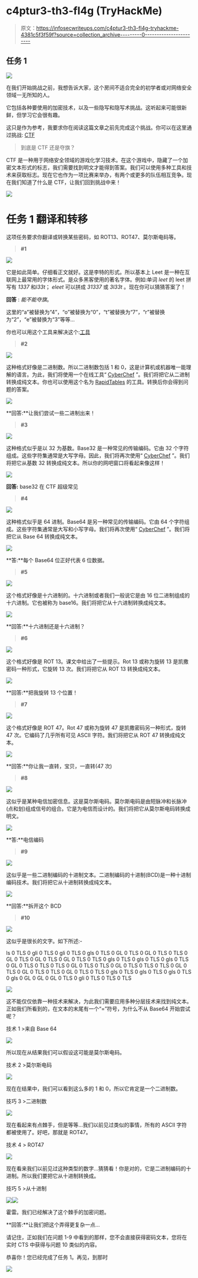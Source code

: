 # c4ptur3-th3-fl4g (TryHackMe)

> 原文：<https://infosecwriteups.com/c4ptur3-th3-fl4g-tryhackme-4381c5f3f59f?source=collection_archive---------0----------------------->

## 任务 1

![](img/48a782f882e9a16d8cead824739b067c.png)

在我们开始挑战之前，我想告诉大家，这个房间不适合完全的初学者或对网络安全领域一无所知的人。

它包括各种要使用的加密技术，以及一些隐写和隐写术挑战。这听起来可能很新鲜，但学习它会很有趣。

这只是作为参考，我要求你在阅读这篇文章之前先完成这个挑战。你可以在这里通过挑战: [CTF](https://tryhackme.com/room/c4ptur3th3fl4g)

> 到底是 CTF 还是夺旗？

CTF 是一种用于网络安全领域的游戏化学习技术。在这个游戏中，隐藏了一个加密文本形式的标志，我们需要找到明文才能得到答案。我们可以使用多种工具和技术来获取标志。现在它也作为一项比赛来举办，有两个或更多的队伍相互竞争。现在我们知道了什么是 CTF，让我们回到挑战中来！

![](img/178a20e7e37345f72d8f765e9b590c06.png)

# 任务 1 翻译和转移

这项任务要求你翻译或转换某些密码，如 ROT13、ROT47、莫尔斯电码等。

> **#1**

![](img/a5144734892ec93d4081af1ec4a58c6b.png)

它是如此简单。仔细看正文就好。这是李特的形式。所以基本上 Leet 是一种在互联网上最常用的字体形式。是众多黑客使用的著名字体。例如:单词 *leet* 的 leet 拼写有 *1337* 和*l33t*； *eleet* 可以拼成 *31337* 或 *3l33t* 。现在你可以猜猜答案了！

**回答** : *能不能夺旗*。

这里的“a”被替换为“4”，“o”被替换为“0”，“t”被替换为“7”，“r”被替换为“2”，“e”被替换为“3”等等…

你也可以用这个工具来解决这个:[工具](http://www.robertecker.com/hp/research/leet-converter.php)

> **#2**

![](img/18e20e387816a6fdc26409ca1bec669e.png)

这种格式好像是二进制数。所以二进制数包括 1 和 0，这是计算机或机器唯一能理解的语言。为此，我们将使用一个在线工具“ [CyberChef](https://gchq.github.io/CyberChef/) ”。我们将把它从二进制转换成纯文本。你也可以使用这个名为 [RapidTables](https://www.rapidtables.com/convert/number/binary-to-ascii.html) 的工具。转换后你会得到问题的答案。

![](img/6890b39a5989a59dd5d6757a76951ded.png)

**回答:**让我们尝试一些二进制出来！

> **#3**

![](img/84db6558140f5bb7e3c097309463aff6.png)

这种格式似乎是以 32 为基数。Base32 是一种常见的传输编码。它由 32 个字符组成。这些字符集通常是大写字母。因此，我们将再次使用“ [CyberChef](https://gchq.github.io/CyberChef/) ”。我们将把它从基数 32 转换成纯文本。所以你的网吧窗口将看起来像这样！

![](img/f740d89c5ac6377dc4d5ee7e1ba63db0.png)

**回答:** base32 在 CTF 超级常见

> **#4**

![](img/779ceca9d5e0cf8a603a98f9f24aadc6.png)

这种格式似乎是 64 进制。Base64 是另一种常见的传输编码。它由 64 个字符组成。这些字符集通常是大写和小写字母。我们将再次使用“ [CyberChef](https://gchq.github.io/CyberChef/) ”。我们将把它从 Base 64 转换成纯文本。

![](img/1d09872f8822bfb79005705b8dd349cf.png)

**答:**每个 Base64 位正好代表 6 位数据。

> **#5**

![](img/b04bc4ceb55d72b75e977b86d0f404cc.png)

这个格式好像是十六进制的。十六进制或者我们一般说它是由 16 位二进制组成的十六进制。它也被称为 base16。我们将把它从十六进制转换成纯文本。

![](img/2b447ecd0d07ddfbf1db1a8a3a2ac7ff.png)

**回答:**十六进制还是十六进制？

> **#6**

![](img/e3ad8866ab5d4aaff7cfa0779ad90f81.png)

这个格式好像是 ROT 13。课文中给出了一些提示。Rot 13 或称为旋转 13 是凯撒密码一种形式，它旋转 13 次。我们将把它从 ROT 13 转换成纯文本。

![](img/9fa715a518af0348294f88073d57aa9f.png)

**回答:**把我旋转 13 个位置！

> **#7**

![](img/5aebda07b2f77393ef32a928b180c86e.png)

这个格式好像是 ROT 47。Rot 47 或称为旋转 47 是凯撒密码另一种形式，旋转 47 次。它编码了几乎所有可见 ASCII 字符。我们将把它从 ROT 47 转换成纯文本。

![](img/f209c0c07bf27ec6e8b3ac4505d3fe7d.png)

**回答:**你让我一直转，宝贝，一直转(47 次)

> **#8**

![](img/741b5877da72eece909b6a42136ede31.png)

这似乎是某种电信加密信息。这是莫尔斯电码。莫尔斯电码是由短脉冲和长脉冲(点和划)组成信号的组合。它是为电信而设计的。我们将把它从莫尔斯电码转换成明文。

![](img/a2a96ef77bc9792a9906bfe6b45397d7.png)

**答:**电信编码

> **#9**

![](img/87e0a26549ca5381ec2132a6d165a55b.png)

这似乎是一些二进制编码的十进制文本。二进制编码的十进制(BCD)是一种十进制编码技术。我们将把它从十进制转换成纯文本。

![](img/c42b5b9d4a3b93b5f16fe981b313308b.png)

**回答:**拆开这个 BCD

> **#10**

![](img/0652555e5a7785a74df6d58718b0d91e.png)

这似乎是很长的文字。如下所述:-

ls 0 TLS 0 gli 0 TLS 0 gli 0 TLS 0 gls 0 TLS 0 GL 0 TLS 0 GL 0 TLS 0 TLS 0 GL 0 TLS 0 GL 0 TLS 0 GL 0 TLS 0 TLS 0 gls 0 TLS 0 gls 0 TLS 0 gls 0 TLS 0 GL 0 TLS 0 TLS 0 TLS 0 GL 0 TLS 0 TLS 0 GL 0 TLS 0 TLS 0 TLS 0 GL 0 TLS 0 GL 0 TLS 0 TLS 0 GL 0 TLS 0 TLS 0 gls 0 TLS 0 gls 0 TLS 0 gls 0 TLS 0 gls 0 GL 0 GL 0 GL 0 TLS 0 gli 0 TLS 0 TLS 0 TLS

![](img/98b9b6568b8eac15ff3d96865059d44e.png)

这不能仅仅依靠一种技术来解决，为此我们需要应用多种分层技术来找到纯文本。正如我们所看到的，在文本的末尾有一个“=”符号，为什么不从 Base64 开始尝试呢？

技术 1 >来自 Base 64

![](img/5eb26e9b7b457de398ff2f4077a77d26.png)

所以现在从结果我们可以假设这可能是莫尔斯电码。

技术 2 >莫尔斯电码

![](img/7a089bf420a19a9424ec9a9bcb69fc98.png)

现在在结果中，我们可以看到这么多的 1 和 0，所以它肯定是一个二进制数。

技巧 3 >二进制数

![](img/88b89bdee68506a50b3021b608756556.png)

现在看起来有点棘手，但是等等…我们以前见过类似的事情，所有的 ASCII 字符都被使用了。好吧，那就是 ROT47。

技术 4 > ROT47

![](img/9736870b3b552959be696c14fbadd964.png)

现在看来我们以前见过这种类型的数字…猜猜看！你是对的，它是二进制编码的十进制。所以我们要把它从十进制转换成。

技巧 5 >从十进制

![](img/879283c2f5c5439078aad04dc0fd5416.png)![](img/bc45704b0361dc7024761673cb17c210.png)

霍雷。我们已经解决了这个棘手的加密问题。

**回答:**让我们把这个弄得更复杂一点…

请记住，正如我们在问题 1-9 中看到的那样，您不会直接获得密码文本，您将在实时 CTS 中获得与问题 10 类似的内容。

恭喜你！您已经完成了任务 1。再见，到那时

![](img/cf8f3f17519e8d40b2c94d0a83ed44e3.png)